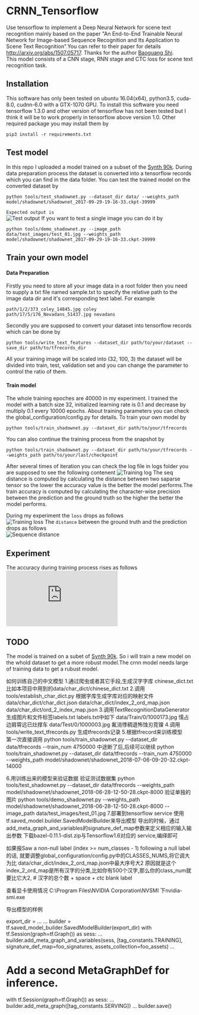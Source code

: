 # CRNN_Tensorflow
Use tensorflow to implement a Deep Neural Network for scene text recognition mainly based on the paper "An End-to-End Trainable Neural Network for Image-based Sequence Recognition and Its Application to Scene Text Recognition".You can refer to their paper for details http://arxiv.org/abs/1507.05717. Thanks for the author [Baoguang Shi](https://github.com/bgshih).  
This model consists of a CNN stage, RNN stage and CTC loss for scene text recognition task.

## Installation
This software has only been tested on ubuntu 16.04(x64), python3.5, cuda-8.0, cudnn-6.0 with a GTX-1070 GPU. To install this software you need tensorflow 1.3.0 and other version of tensorflow has not been tested but I think it will be to work properly in tensorflow above version 1.0. Other required package you may install them by

```
pip3 install -r requirements.txt
```

## Test model
In this repo I uploaded a model trained on a subset of the [Synth 90k](http://www.robots.ox.ac.uk/~vgg/data/text/). During data preparation process the dataset is converted into a tensorflow records which you can find in the data folder.
You can test the trained model on the converted dataset by

```
python tools/test_shadownet.py --dataset_dir data/ --weights_path model/shadownet/shadownet_2017-09-29-19-16-33.ckpt-39999
```
`Expected output is`  
![Test output](https://github.com/TJCVRS/CRNN_Tensorflow/blob/master/data/images/test_output.png)
If you want to test a single image you can do it by
```
python tools/demo_shadownet.py --image_path data/test_images/test_01.jpg --weights_path model/shadownet/shadownet_2017-09-29-19-16-33.ckpt-39999
``` 

## Train your own model
#### Data Preparation
Firstly you need to store all your image data in a root folder then you need to supply a txt file named sample.txt to specify the relative path to the image data dir and it's corresponding text label. For example

```
path/1/2/373_coley_14845.jpg coley
path/17/5/176_Nevadans_51437.jpg nevadans
```

Secondly you are supposed to convert your dataset into tensorflow records which can be done by
```
python tools/write_text_features --dataset_dir path/to/your/dataset --save_dir path/to/tfrecords_dir
```
All your training image will be scaled into (32, 100, 3) the dataset will be divided into train, test, validation set and you can change the parameter to control the ratio of them.

#### Train model
The whole training epoches are 40000 in my experiment. I trained the model with a batch size 32, initialized learning rate is 0.1 and decrease by multiply 0.1 every 10000 epochs. About training parameters you can check the global_configuration/config.py for details. To train your own model by

```
python tools/train_shadownet.py --dataset_dir path/to/your/tfrecords
```
You can also continue the training process from the snapshot by
```
python tools/train_shadownet.py --dataset_dir path/to/your/tfrecords --weights_path path/to/your/last/checkpoint
```
After several times of iteration you can check the log file in logs folder you are supposed to see the following contenent
![Training log](https://github.com/TJCVRS/CRNN_Tensorflow/blob/master/data/images/train_log.png)
The seq distance is computed by calculating the distance between two saparse tensor so the lower the accuracy value is the better the model performs.The train accuracy is computed by calculating the character-wise precision between the prediction and the ground truth so the higher the better the model performs.

During my experiment the `loss` drops as follows  
![Training loss](https://github.com/TJCVRS/CRNN_Tensorflow/blob/master/data/images/train_loss.png)
The `distance` between the ground truth and the prediction drops as follows  
![Sequence distance](https://github.com/TJCVRS/CRNN_Tensorflow/blob/master/data/images/seq_distance.png)

## Experiment
The accuracy during training process rises as follows  
![Training accuracy](https://github.com/TJCVRS/CRNN_Tensorflow/blob/master/data/images/training_accuracy.md)

## TODO
The model is trained on a subet of [Synth 90k](http://www.robots.ox.ac.uk/~vgg/data/text/). So i will train a new model on the whold dataset to get a more robust model.The crnn model needs large of training data to get a rubust model.



如何训练自己的中文模型
1.通过爬虫或者其它手段,生成汉字字库  chinese_dict.txt
    比如本项目中用到的data/char_dict/chinese_dict.txt
2.调用tools/establish_char_dict.py 根据字库生成字库对应的映射文件
    data/char_dict/char_dict.json
    data/char_dict/index_2_ord_map.json
    data/char_dict/ord_2_index_map.json
3.调用TextRecognitionDataGenerator生成图片和文件标签labels.txt
    labels.txt中如下 
    data/Train/0/1000173.jpg 懦占边肩霄远已灶撑车
    data/Test/0/1000003.jpg 氟消悸稠退怖蚀刃竞镍
4.调用tools/write_text_tfrecords.py 生成tfrecords记录
5.根据tfrecord来训练模型    
  第一次直接调用 
  python tools/train_shadownet.py --dataset_dir data/tfrecords --train_num 4750000
  中途断了后,后续可以继续
  python tools/train_shadownet.py --dataset_dir data/tfrecords --train_num 4750000   --weights_path model/shadownet/shadownet_2018-07-06-09-20-32.ckpt-14000
                                                         
6.用训练出来的模型来验证数据
  验证测试数据集
  python tools/test_shadownet.py --dataset_dir data/tfrecords --weights_path model/shadownet/shadownet_2018-06-28-12-50-28.ckpt-8000
  验证单独的图片
  python tools/demo_shadownet.py  --weights_path   model/shadownet/shadownet_2018-06-28-12-50-28.ckpt-8000 --image_path data/test_images/test_01.jpg
7.部署到tensorflow service
    使用tf.saved_model.builder.SavedModelBuilder来导出模型
    导出的时候，通过add_meta_graph_and_variables的signature_def_map参数来定义相应的输入输出参数
    下载bazel-0.11.1-dist.zip与Tensorflow1.6对应的 service,编绎即可

如果报Saw a non-null label (index >= num_classes - 1) following a null label的话,
就要调整global_configuration/config.py中的CLASSES_NUMS,将它调大为比 data/char_dict/index_2_ord_map.json中最大序号大2
原因就是这个index_2_ord_map是所有汉字的分类,比如你有500个汉字,那么你的class_num就要比它大2, # 汉字的总个数 +  space + ctc blank label


查看显卡使用情况
C:\Program Files\NVIDIA Corporation\NVSMI  下nvidia-smi.exe


导出模型的样例

export_dir = ...
...
builder = tf.saved_model_builder.SavedModelBuilder(export_dir)
with tf.Session(graph=tf.Graph()) as sess:
  ...
  builder.add_meta_graph_and_variables(sess,
                                       [tag_constants.TRAINING],
                                       signature_def_map=foo_signatures,
                                       assets_collection=foo_assets)
...
# Add a second MetaGraphDef for inference.
with tf.Session(graph=tf.Graph()) as sess:
  ...
  builder.add_meta_graph([tag_constants.SERVING])
...
builder.save()
